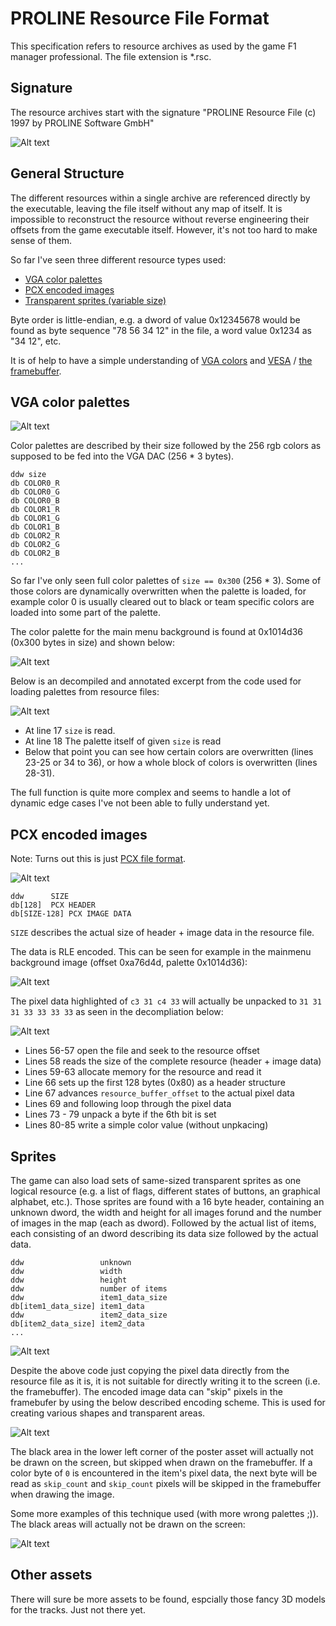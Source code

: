 # PROLINE Resource File Format

This specification refers to resource archives as used by the game F1 manager professional. The file extension is *.rsc.

## Signature

The resource archives start with the signature "PROLINE Resource File  (c) 1997 by PROLINE Software GmbH"

![Alt text](signature.png?raw=true "Signature")

## General Structure

The different resources within a single archive are referenced directly by the executable, leaving the file itself without any
map of itself. It is impossible to reconstruct the resource without reverse engineering their offsets from the game executable itself. However, it's not too hard to make sense of them.

So far I've seen three different resource types used:

* [VGA color palettes](#vga-color-palettes)
* [PCX encoded images](#pcx-images)
* [Transparent sprites (variable size)](#sprites)

Byte order is little-endian, e.g. a dword of value 0x12345678 would be found as byte sequence "78 56 34 12" in the file, a word value 0x1234 as "34 12", etc.

It is of help to have a simple understanding of [VGA colors](https://bos.asmhackers.net/docs/vga_without_bios/docs/palettesetting.pdf) and [VESA](https://en.wikipedia.org/wiki/VESA_BIOS_Extensions) / [the framebuffer](https://en.wikipedia.org/wiki/Framebuffer).

## VGA color palettes

![Alt text](palette_example.png?raw=true "Signature")

Color palettes are described by their size followed by the 256 rgb colors as supposed to be fed into the VGA DAC (256 * 3 bytes).

```
ddw size
db COLOR0_R
db COLOR0_G
db COLOR0_B
db COLOR1_R
db COLOR1_G
db COLOR1_B
db COLOR2_R
db COLOR2_G
db COLOR2_B
...
```

So far I've only seen full color palettes of ```size == 0x300``` (256 * 3). Some of those colors are dynamically overwritten when the palette is loaded, for example color 0  is usually cleared out to black or team specific colors are loaded into some part of the palette.

The color palette for the main menu background is found at 0x1014d36 (0x300 bytes in size) and shown below:

![Alt text](palette.png?raw=true "Palette")

Below is an decompiled and annotated excerpt from the code used for loading palettes from resource files:

![Alt text](palette_code.png?raw=true "Palette Loading Code")

- At line 17 ```size``` is read.
- At line 18 The palette itself of given ```size``` is read
- Below that point you can see how certain colors are overwritten (lines 23-25 or 34 to 36), or how a whole block of colors is overwritten (lines 28-31).

The full function is quite more complex and seems to handle a lot of dynamic edge cases I've not been able to fully understand yet.

## PCX encoded images

Note: Turns out this is just [PCX file format](http://www.shikadi.net/moddingwiki/PCX_Format).

![Alt text](backgrounds.png?raw=true "Tileset Loading Code")

```
ddw      SIZE
db[128]  PCX HEADER
db[SIZE-128] PCX IMAGE DATA
```

```SIZE``` describes the actual size of header + image data in the resource file. 

The data is RLE encoded. This can be seen for example in the mainmenu background image (offset 0xa76d4d, palette 0x1014d36):

![Alt text](fullscreen_packing.png?raw=true "Fullscreen Packing")

The pixel data highlighted of ```c3 31 c4 33``` will actually be unpacked to ```31 31 31 33 33 33 33``` as seen in the decompliation below:

![Alt text](fullscreen_code.png?raw=true "Fullscreen Image Loading Code")

- Lines 56-57 open the file and seek to the resource offset
- Lines 58 reads the size of the complete resource (header + image data)
- Lines 59-63 allocate memory for the resource and read it
- Line 66 sets up the first 128 bytes (0x80) as a header structure
- Line 67 advances ```resource_buffer_offset``` to the actual pixel data
- Lines 69 and following loop through the pixel data
- Lines 73 - 79 unpack a byte if the 6th bit is set
- Lines 80-85 write a simple color value (without unpkacing)

## Sprites

The game can also load sets of same-sized transparent sprites as one logical resource (e.g. a list of flags, different states of buttons, an graphical alphabet, etc.). Those sprites are found with a 16 byte header, containing an unknown dword, the width and height for all images forund and the number of images in the map (each as dword). Followed by the actual list of items, each consisting of an dword describing its data size followed by the actual data.

```
ddw                 unknown
ddw                 width
ddw                 height
ddw                 number of items
ddw                 item1_data_size
db[item1_data_size] item1_data
ddw                 item2_data_size
db[item2_data_size] item2_data
...
```

![Alt text](tileset_code.png?raw=true "Tileset Loading Code")

Despite the above code just copying the pixel data directly from the resource file as it is, it is not suitable for directly writing it to the screen (i.e. the framebuffer). The encoded image data can "skip" pixels in the framebufer by using the below described encoding scheme. This is used for creating various shapes and transparent areas. 

![Alt text](tileset_skip.png?raw=true "Tileset Loading Code")

The black area in the lower left corner of the poster asset will actually not be drawn on the screen, but skipped when drawn on the framebuffer. If a color byte of ```0``` is encountered in the item's pixel data, the next byte will be read as ```skip_count``` and ```skip_count``` pixels will be skipped in the framebuffer when drawing the image.

Some more examples of this technique used (with more wrong palettes ;)). The black areas will actually not be drawn on the screen:

![Alt text](tileset_skip2.png?raw=true "Tileset Loading Code")

## Other assets

There will sure be more assets to be found, espcially those fancy 3D models for the tracks. Just not there yet.
